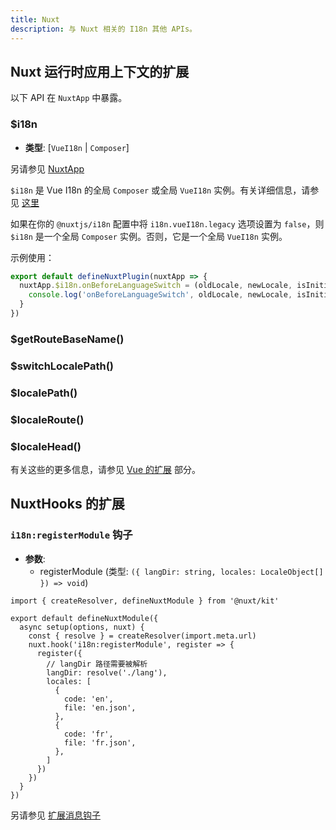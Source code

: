 ```yaml
---
title: Nuxt
description: 与 Nuxt 相关的 I18n 其他 APIs。
---
```


## Nuxt 运行时应用上下文的扩展

以下 API 在 `NuxtApp` 中暴露。

### $i18n

- **类型**: [`VueI18n` | `Composer`]

另请参见 [NuxtApp](https://nuxt.com/docs/guide/going-further/nuxt-app#accessing-nuxtapp)

`$i18n` 是 Vue I18n 的全局 `Composer` 或全局 `VueI18n` 实例。有关详细信息，请参见 [这里](https://vue-i18n.intlify.dev/api/general.html#i18n)

如果在你的 `@nuxtjs/i18n` 配置中将 `i18n.vueI18n.legacy` 选项设置为 `false`，则 `$i18n` 是一个全局 `Composer` 实例。否则，它是一个全局 `VueI18n` 实例。

示例使用：

```ts
export default defineNuxtPlugin(nuxtApp => {
  nuxtApp.$i18n.onBeforeLanguageSwitch = (oldLocale, newLocale, isInitialSetup, nuxtApp) => {
    console.log('onBeforeLanguageSwitch', oldLocale, newLocale, isInitialSetup)
  }
})
```

### $getRouteBaseName()

### $switchLocalePath()

### $localePath()

### $localeRoute()

### $localeHead()

有关这些的更多信息，请参见 [Vue 的扩展](/docs/v8/api/vue) 部分。

## NuxtHooks 的扩展

### `i18n:registerModule` 钩子

- **参数**:
  - registerModule (类型: `({ langDir: string, locales: LocaleObject[] }) => void`)

```ts{}[my-module-example/module.ts]
import { createResolver, defineNuxtModule } from '@nuxt/kit'

export default defineNuxtModule({
  async setup(options, nuxt) {
    const { resolve } = createResolver(import.meta.url)
    nuxt.hook('i18n:registerModule', register => {
      register({
        // langDir 路径需要被解析
        langDir: resolve('./lang'),
        locales: [
          {
            code: 'en',
            file: 'en.json',
          },
          {
            code: 'fr',
            file: 'fr.json',
          },
        ]
      })
    })
  }
})
```

另请参见 [扩展消息钩子](/docs/v8/guide/extend-messages)